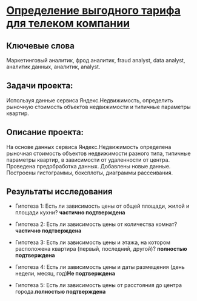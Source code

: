 # [Определение выгодного тарифа для телеком компании](https://github.com/janemo7/Study-projects/blob/master/apartments/apartments.ipynb)
## Ключевые слова
Маркетинговый аналитик, фрод аналитик, fraud analyst, data analyst, аналитик данных, аналитик, analyst.
## Задачи проекта:
Используя данные сервиса Яндекс.Недвижимость, определить рыночную стоимость объектов недвижимости и типичные параметры квартир.
## Описание проекта:
На основе данных сервиса Яндекс.Недвижимость определена рыночная стоимость
объектов недвижимости разного типа, типичные параметры квартир, в зависимости от
удаленности от центра. Проведена предобработка данных. Добавлены новые данные.
Построены гистограммы, боксплоты, диаграммы рассеивания.
## Результаты исследования
- Гипотеза 1: Есть ли зависимость цены от общей площади, жилой и площади кухни? **частично подтверждена**

- Гипотеза 2: Есть ли зависимость цены от количества комнат? **частично подтверждена**

- Гипотеза 3: Есть ли зависимость цены и этажа, на котором расположена квартира (первый, последний, другой)? **полностью подтверждена**

- Гипотеза 4: Есть ли зависимость цены и даты размещения (день недели, месяц, год)**Не подтверждена**

- Гипотеза 5: Есть ли зависимость цены от расстояния до центра города.**полностью подтверждена**